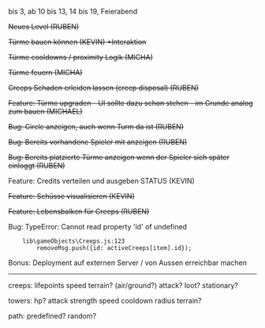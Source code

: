 
bis 3, ab 10 bis 13, 14 bis 19, Feierabend


~~Neues Level (RUBEN)~~

~~Türme bauen können (KEVIN) +Interaktion~~

~~Türme cooldowns / proximity Logik (MICHA)~~

~~Türme feuern (MICHA)~~

~~Creeps Schaden erleiden lassen (creep disposal) (RUBEN)~~

~~Feature: Türme upgraden - UI sollte dazu schon stehen - im Grunde analog zum bauen (MICHAEL)~~

~~Bug: Circle anzeigen, auch wenn Turm da ist (RUBEN)~~

~~Bug: Bereits vorhandene Spieler mit anzeigen (RUBEN)~~

~~Bug: Bereits platzierte Türme anzeigen wenn der Spieler sich später einloggt (RUBEN)~~

Feature: Credits verteilen und ausgeben STATUS (KEVIN)

~~Feature: Schüsse visualisieren (KEVIN)~~

~~Feature: Lebensbalken für Creeps (RUBEN)~~

Bug: TypeError: Cannot read property 'id' of undefined

		lib\gameObjects\Creeps.js:123
			removeMsg.push({id: activeCreeps[item].id});


Bonus: Deployment auf externen Server / von Aussen erreichbar machen

---

creeps:
	lifepoints
	speed
	terrain? (air/ground?)
	attack?
	loot? stationary?

towers:
	hp?
	attack strength
		speed
		cooldown
		radius
		terrain?

path:
	predefined?
	random?
